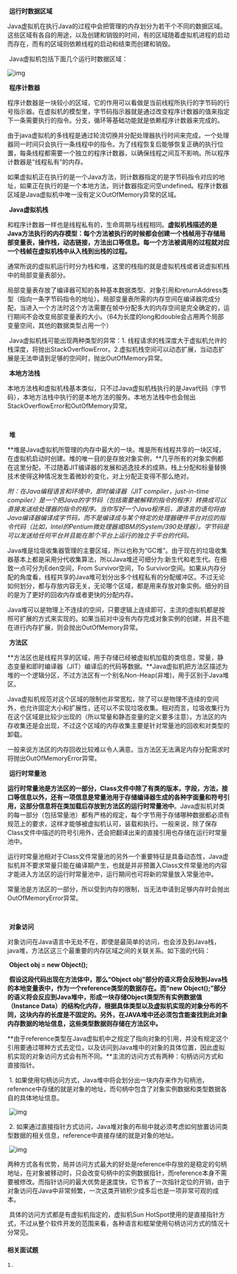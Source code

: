 ​    **运行时数据区域**

​        Java虚拟机在执行Java的过程中会把管理的内存划分为若干个不同的数据区域。这些区域有各自的用途，以及创建和销毁的时间，有的区域随着虚拟机进程的启动而存在，而有的区域则依赖线程的启动和结束而创建和销毁。

​       Java虚拟机包括下面几个运行时数据区域：

![img](http://img.blog.csdn.net/20141116162607156?watermark/2/text/aHR0cDovL2Jsb2cuY3Nkbi5uZXQvT3lhbmdZdWp1bg==/font/5a6L5L2T/fontsize/400/fill/I0JBQkFCMA==/dissolve/70/gravity/Center)

​        **程序计数器**

​        程序计数器是一块较小的区域，它的作用可以看做是当前线程所执行的字节码的行号指示器。在虚拟机的模型里，字节码指示器就是通过改变程序计数器的值来指定下一条需要执行的指令。分支，循环等基础功能就是依赖程序计数器来完成的。

​        由于java虚拟机的多线程是通过轮流切换并分配处理器执行时间来完成，一个处理器同一时间只会执行一条线程中的指令。为了线程恢复后能够恢复正确的执行位置，每条线程都需要一个独立的程序计数器，以确保线程之间互不影响。所以程序计数器是“线程私有”的内存。

​        如果虚拟机正在执行的是一个Java方法，则计数器指定的是字节码指令对应的地址，如果正在执行的是一个本地方法，则计数器指定问空undefined。程序计数器区域是Java虚拟机中唯一没有定义OutOfMemory异常的区域。

​        **Java虚拟机栈**

​        和程序计数器一样也是线程私有的，生命周期与线程相同。**虚拟机栈描述的是Java方法执行的内存模型：每个方法被执行的时候都会创建一个栈帧用于存储局部变量表，操作栈，动态链接，方法出口等信息。每一个方法被调用的过程就对应一个栈帧在虚拟机栈中从入栈到出栈的过程。**

​        通常所说的虚拟机运行时分为栈和堆，这里的栈指的就是虚拟机栈或者说虚拟机栈中的局部变量表部分。

​        局部变量表存放了编译器可知的各种基本数据类型、对象引用和returnAddress类型（指向一条字节码指令的地址）。局部变量表所需的内存空间在编译器完成分配，当进入一个方法时这个方法需要在帧中分配多大的内存空间是完全确定的，运行期间不会改变局部变量表的大小。（64为长度的long和double会占用两个局部变量空间，其他的数据类型占用一个）

​        Java虚拟机栈可能出现两种类型的异常：1. 线程请求的栈深度大于虚拟机允许的栈深度，将抛出StackOverflowError。2.虚拟机栈空间可以动态扩展，当动态扩展是无法申请到足够的空间时，抛出OutOfMemory异常。

​        **本地方法栈**

​        本地方法栈和虚拟机栈基本类似，只不过Java虚拟机栈执行的是Java代码（字节码），本地方法栈中执行的是本地方法的服务。本地方法栈中也会抛出StackOverflowError和OutOfMemory异常。

​        

​        **堆**

​        **堆是Java虚拟机所管理的内存中最大的一块。堆是所有线程共享的一块区域，在虚拟机启动时创建。堆的唯一目的是存放对象实例，**几乎所有的对象实例都在这里分配，不过随着JIT编译器的发展和逃逸技术的成熟，栈上分配和标量替换技术使得这种情况发生着微妙的变化，对上分配正变得不那么绝对。

*附：在Java编程语言和环境中，即时编译器（JIT compiler，just-in-time compiler）是一个把Java的字节码（包括需要被解释的指令的程序）转换成可以直接发送给处理器的指令的程序。当你写好一个Java程序后，源语言的语句将由Java编译器编译成字节码，而不是编译成与某个特定的处理器硬件平台对应的指令代码（比如，Intel的Pentium微处理器或IBM的System/390处理器）。字节码是可以发送给任何平台并且能在那个平台上运行的独立于平台的代码。*

​        Java堆是垃圾收集器管理的主要区域，所以也称为“GC堆”。由于现在的垃圾收集器基本上都是采用分代收集算法，所以Java堆还可细分为:新生代和老生代。在细致一点可分为Eden空间，From Survivor空间，To Survivor空间。如果从内存分配的角度看，线程共享的Java堆可划分出多个线程私有的分配缓冲区。不过无论如何划分，都与存放内容无关，无论哪个区域，都是用来存放对象实例。细分的目的是为了更好的回收内存或者更快的分配内存。

​        Java堆可以是物理上不连续的空间，只要逻辑上连续即可，主流的虚拟机都是按照可扩展的方式来实现的。如果当前对中没有内存完成对象实例的创建，并且不能在进行内存扩展，则会抛出OutOfMemory异常。

​         **方法区**

​         **方法区也是线程共享的区域，用于存储已经被虚拟机加载的类信息，常量，静态变量和即时编译器（JIT）编译后的代码等数据。**Java虚拟机把方法区描述为堆的一个逻辑分区，不过方法区有一个别名Non-Heap(非堆)，用于区别于Java堆区。

​         Java虚拟机规范对这个区域的限制也非常宽松，除了可以是物理不连续的空间外，也允许固定大小和扩展性，还可以不实现垃圾收集。相对而言，垃圾收集行为在这个区域是比较少出现的（所以常量和静态变量的定义要多注意）。方法区的内存收集还是会出现，不过这个区域的内存收集主要是针对常量池的回收和对类型的卸载。

​        一般来说方法区的内存回收比较难以令人满意。当方法区无法满足内存分配需求时将抛出OutOfMemoryError异常。

 

​       **运行时常量池**

​       **运行时常量池是方法区的一部分，Class文件中除了有类的版本，字段，方法，接口等信息以外，还有一项信息是常量池用于存储编译器生成的各种字面量和符号引用，这部分信息将在类加载后存放到方法区的运行时常量池中**。Java虚拟机对类的每一部分（包括常量池）都有严格的规定，每个字节用于存储哪种数据都必须有规范上的要求，这样才能够被虚拟机认可，装载和执行。一般来说，除了保存Class文件中描述的符号引用外，还会把翻译出来的直接引用也存储在运行时常量池中。

​        运行时常量池相对于Class文件常量池的另外一个重要特征是具备动态性，Java虚拟机并不要求常量只能在编译期产生，也就是并非预置入Class文件常量池的内容才能进入方法区的运行时常量池中，运行期间也可将新的常量放入常量池中。

​       常量池是方法区的一部分，所以受到内存的限制，当无法申请到足够内存时会抛出OutOfMemoryError异常。

​       

​       **对象访问**

​       对象访问在Java语言中无处不在，即使是最简单的访问，也会涉及到Java栈，java堆，方法区这三个最重要的内存区域之间的关联关系。如下面的代码：

​       **Object obj = new Object();**

​       **假设这段代码出现在方法体中，那么“Object obj”部分的语义将会反映到Java栈的本地变量表中，作为一个reference类型的数据存在。而“new Object();”部分的语义将会反应到Java堆中，形成一块存储Object类型所有实例数据值（Instance Data）的结构化内存，根据具体类型以及虚拟机实现的对象分布的不同，这块内存的长度是不固定的。另外，在JAVA堆中还必须包含能查找到此对象内存数据的地址信息，这些类型数据则存储在方法区中。**

​       **由于reference类型在Java虚拟机中之规定了指向对象的引用，并没有规定这个引用要通过哪种方式去定位，以及访问到Java堆中的对象的具体位置，因此虚拟机实现的对象访问方式会有所不同。**主流的访问方式有两种：句柄访问方式和直接指针。

​       1. 如果使用句柄访问方式，Java堆中将会划分出一块内存来作为句柄池，reference中存储的就是对象的地址，而句柄中包含了对象实例数据和类型数据各自的具体地址信息。

​     ![img](http://img.blog.csdn.net/20141116180521750?watermark/2/text/aHR0cDovL2Jsb2cuY3Nkbi5uZXQvT3lhbmdZdWp1bg==/font/5a6L5L2T/fontsize/400/fill/I0JBQkFCMA==/dissolve/70/gravity/Center)

​       2. 如果通过直接指针方式访问，Java堆对象的布局中就必须考虑如何放置访问类型数据的相关信息，reference中直接存储的就是对象的地址。

​        ![img](http://img.blog.csdn.net/20141116180738062?watermark/2/text/aHR0cDovL2Jsb2cuY3Nkbi5uZXQvT3lhbmdZdWp1bg==/font/5a6L5L2T/fontsize/400/fill/I0JBQkFCMA==/dissolve/70/gravity/Center)

​        两种方式各有优势，局并访问方式最大的好处是reference中存放的是稳定的句柄地址，在对象被移动时，只会改变句柄中的实例数据指针，而reference本身不需要被修改。而指针访问的最大优势是速度快，它节省了一次指针定位的开销，由于对象访问在Java中非常频繁，一次这类开销积少成多后也是一项非常可观的成本。

​        具体的访问方式都是有虚拟机指定的，虚拟机Sun HotSpot使用的是直接指针方式，不过从整个软件开发的范围来看，各种语言和框架使用句柄访问方式的情况十分常见。

#### 相关面试题

```
1. 
```


